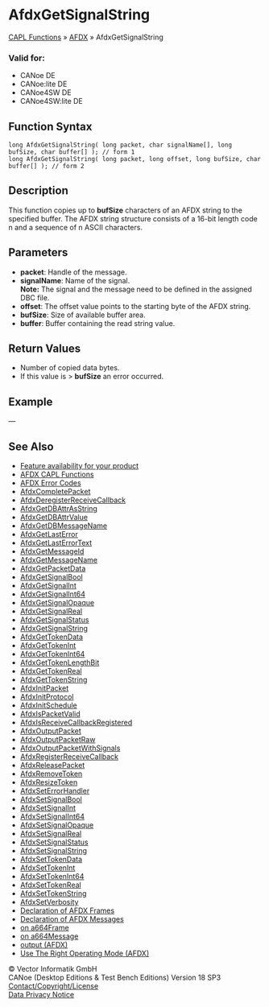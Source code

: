 # AfdxGetSignalString

[CAPL Functions](../../CAPLfunctions.md) » [AFDX](../CAPLfunctionsAFDXOverview.md) » AfdxGetSignalString

### Valid for:
- CANoe DE
- CANoe:lite DE
- CANoe4SW DE
- CANoe4SW:lite DE

## Function Syntax

```plaintext
long AfdxGetSignalString( long packet, char signalName[], long bufSize, char buffer[] ); // form 1
long AfdxGetSignalString( long packet, long offset, long bufSize, char buffer[] ); // form 2
```

## Description

This function copies up to **bufSize** characters of an AFDX string to the specified buffer. The AFDX string structure consists of a 16-bit length code n and a sequence of n ASCII characters.

## Parameters

- **packet**: Handle of the message.
- **signalName**: Name of the signal.  
  **Note:** The signal and the message need to be defined in the assigned DBC file.
- **offset**: The offset value points to the starting byte of the AFDX string.
- **bufSize**: Size of available buffer area.
- **buffer**: Buffer containing the read string value.

## Return Values

- Number of copied data bytes.
- If this value is > **bufSize** an error occurred.

## Example

—

## See Also

- [Feature availability for your product](../../../Shared/FeatureAvailability.md)
- [AFDX CAPL Functions](../CAPLfunctionsAFDXOverview.md)
- [AFDX Error Codes](../CAPLfunctionsAFDXErrorCodes.md)
- [AfdxCompletePacket](CAPLfunctionAfdxCompletePacket.md)
- [AfdxDeregisterReceiveCallback](CAPLfunctionAfdxDeregisterReceiveCallback.md)
- [AfdxGetDBAttrAsString](CAPLfunctionAfdxGetDBAttrAsString.md)
- [AfdxGetDBAttrValue](CAPLfunctionAfdxGetDBAttrValue.md)
- [AfdxGetDBMessageName](CAPLfunctionAfdxGetDBMessageName.md)
- [AfdxGetLastError](CAPLfunctionAfdxGetLastError.md)
- [AfdxGetLastErrorText](CAPLfunctionAfdxGetLastErrorText.md)
- [AfdxGetMessageId](CAPLfunctionAfdxGetMessageId.md)
- [AfdxGetMessageName](CAPLfunctionAfdxGetMessageName.md)
- [AfdxGetPacketData](CAPLfunctionAfdxGetPacketData.md)
- [AfdxGetSignalBool](CAPLfunctionAfdxGetSignalBool.md)
- [AfdxGetSignalInt](CAPLfunctionAfdxGetSignalInt.md)
- [AfdxGetSignalInt64](CAPLfunctionAfdxGetSignalInt64.md)
- [AfdxGetSignalOpaque](CAPLfunctionAfdxGetSignalOpaque.md)
- [AfdxGetSignalReal](CAPLfunctionAfdxGetSignalReal.md)
- [AfdxGetSignalStatus](CAPLfunctionAfdxGetSignalStatus.md)
- [AfdxGetSignalString](#aanchor6409)
- [AfdxGetTokenData](CAPLfunctionAfdxGetTokenData.md)
- [AfdxGetTokenInt](CAPLfunctionAfdxGetTokenInt.md)
- [AfdxGetTokenInt64](CAPLfunctionAfdxGetTokenInt64.md)
- [AfdxGetTokenLengthBit](CAPLfunctionAfdxGetTokenLengthBit.md)
- [AfdxGetTokenReal](CAPLfunctionAfdxGetTokenReal.md)
- [AfdxGetTokenString](CAPLfunctionAfdxGetTokenString.md)
- [AfdxInitPacket](CAPLfunctionAfdxInitPacket.md)
- [AfdxInitProtocol](CAPLfunctionAfdxInitProtocol.md)
- [AfdxInitSchedule](CAPLfunctionAfdxInitSchedule.md)
- [AfdxIsPacketValid](CAPLfunctionAfdxIsPacketValid.md)
- [AfdxIsReceiveCallbackRegistered](CAPLfunctionAfdxIsReceiveCallbackRegistered.md)
- [AfdxOutputPacket](CAPLfunctionAfdxOutputPacket.md)
- [AfdxOutputPacketRaw](CAPLfunctionAfdxOutputPacketRaw.md)
- [AfdxOutputPacketWithSignals](CAPLfunctionAfdxOutputPacketWithSignals.md)
- [AfdxRegisterReceiveCallback](CAPLfunctionAfdxRegisterReceiveCallback.md)
- [AfdxReleasePacket](CAPLfunctionAfdxReleasePacket.md)
- [AfdxRemoveToken](CAPLfunctionAfdxRemoveToken.md)
- [AfdxResizeToken](CAPLfunctionAfdxResizeToken.md)
- [AfdxSetErrorHandler](CAPLfunctionAfdxSetErrorHandler.md)
- [AfdxSetSignalBool](CAPLfunctionAfdxSetSignalBool.md)
- [AfdxSetSignalInt](CAPLfunctionAfdxSetSignalInt.md)
- [AfdxSetSignalInt64](CAPLfunctionAfdxSetSignalInt64.md)
- [AfdxSetSignalOpaque](CAPLfunctionAfdxSetSignalOpaque.md)
- [AfdxSetSignalReal](CAPLfunctionAfdxSetSignalReal.md)
- [AfdxSetSignalStatus](CAPLfunctionAfdxSetSignalStatus.md)
- [AfdxSetSignalString](CAPLfunctionAfdxSetSignalString.md)
- [AfdxSetTokenData](CAPLfunctionAfdxSetTokenData.md)
- [AfdxSetTokenInt](CAPLfunctionAfdxSetTokenInt.md)
- [AfdxSetTokenInt64](CAPLfunctionAfdxSetTokenInt64.md)
- [AfdxSetTokenReal](CAPLfunctionAfdxSetTokenReal.md)
- [AfdxSetTokenString](CAPLfunctionAfdxSetTokenString.md)
- [AfdxSetVerbosity](CAPLfunctionAfdxSetVerbosity.md)
- [Declaration of AFDX Frames](../../../CANoeCANalyzer/AFDX/capl/afdxDefineAFDXframe.md)
- [Declaration of AFDX Messages](../../../CANoeCANalyzer/AFDX/capl/afdxDefineAFDXmessage.md)
- [on a664Frame](../EventProcedures/CAPLfunctionAFDXOnA664Frame.md)
- [on a664Message](../EventProcedures/CAPLfunctionAFDXOnA664Message.md)
- [output (AFDX)](CAPLfunctionAfdxOutput.md)
- [Use The Right Operating Mode (AFDX)](../../../CANoeCANalyzer/AFDX/procedures/afdxUseOperatingModes.md)

© Vector Informatik GmbH  
CANoe (Desktop Editions & Test Bench Editions) Version 18 SP3  
[Contact/Copyright/License](../../../Shared/ContactCopyrightLicense.md)  
[Data Privacy Notice](https://www.vector.com/int/en/company/get-info/privacy-policy/)